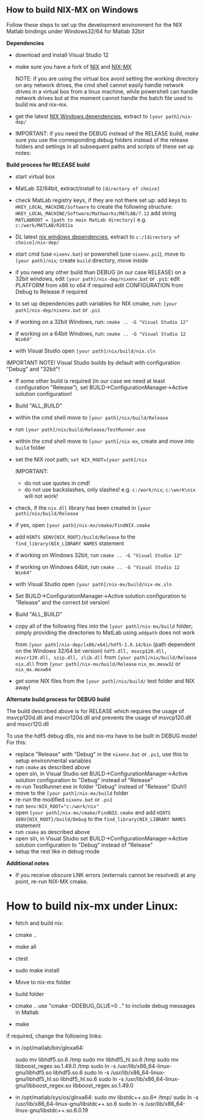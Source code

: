 How to build NIX-MX on Windows
------------------------------

Follow these steps to set up the development environment for the NIX Matlab bindings under Windows32/64 for Matlab 32bit

**Dependencies**
- download and install Visual Studio 12
- make sure you have a fork of [NIX](https://github.com/G-Node/nix) and [NIX-MX](https://github.com/G-Node/nix-mx)

	NOTE: if you are using the virtual box avoid setting the working directory on any network drives, the cmd shell cannot easily handle network drives in a virtual box from a linux
	machine, while powershell can handle network drives but at the moment cannot handle the batch file used to build nix and nix-mx.
- get the latest [NIX Windows dependencies](https://projects.g-node.org/nix/), extract to `[your path]/nix-dep/`

- IMPORTANT: if you need the DEBUG instead of the RELEASE build, make sure you use the corresponding debug folders instead of the release folders and settings in all subsequent paths and scripts of these set up notes:

**Build process for RELEASE build**
- start virtual box
- MatLab 32/64bit, extract/install to `[directory of choice]`
- check MatLab registry keys, if they are not there set up:
	add keys to `HKEY_LOCAL_MACHINE/Software` to create the following structure:
		`HKEY_LOCAL_MACHINE/Software/Mathworks/MATLAB/7.12`
	add string `MATLABROOT = [path to main MatLab directory]`		e.g. `c:/work/MATLAB/R2011a`
- DL latest [nix windows dependencies](https://projects.g-node.org/nix/), extract to `c:/[directory of choice]/nix-dep/`

- start cmd (use `nixenv.bat`) or powershell (use `nixenv.ps1`), move to `[your path]/nix`; create `build` directory, move inside
- if you need any other build than DEBUG (in our case RELEASE) on a 32bit windows, edit `[your path]/nix-dep/nixenv.bat` or `.ps1`:
	edit PLATFORM from x86 to x64 if required
	edit CONFIGURATION from Debug to Release if required
- to set up dependencies path variables for NIX cmake, run:
	`[your path]/nix-dep/nixenv.bat` or `.ps1`
- if working on a 32bit Windows, run:
	`cmake .. -G "Visual Studio 12"`
- if working on a 64bit Windows, run:
	`cmake .. -G "Visual Studio 12 Win64"`
- with Visual Studio open `[your path]/nix/build/nix.sln`

IMPORTANT NOTE! Visual Studio builds by default with configuration "Debug" and "32bit"!
- If some other build is required (in our case we need at least configuration "Release"), set BUILD->ConfigurationManager->Active solution configuration!
- Build "ALL_BUILD"
- within the cmd shell move to `[your path]/nix/build/Release`
- run `[your path]/nix/build/Release/TestRunner.exe`
- within the cmd shell move to `[your path]/nix-mx`, create and move into `build` folder
- set the NIX root path;
	`set NIX_ROOT=[your path]/nix`

	IMPORTANT:
	- do not use quotes in cmd!
	- do not use backslashes, only slashes! e.g. `c:/work/nix`; `c:\work\nix` will not work!

- check, if the `nix.dll` library has been created in `[your path]/nix/build/Release`
- if yes, open `[your path]/nix-mx/cmake/FindNIX.cmake`
- add `HINTS $ENV{NIX_ROOT}/build/Release` to the `find_library(NIX_LIBRARY NAMES` statement
- if working on Windows 32bit, run
	`cmake .. -G "Visual Studio 12"`
- if working on Windows 64bit, run
	`cmake .. -G "Visual Studio 12 Win64"`
- with Visual Studio open `[your path]/nix-mx/build/nix-mx.sln`
- Set BUILD->ConfigurationManager->Active solution configuration to "Release" and the correct bit version!
- Build "ALL_BUILD"
- copy all of the following files into the `[your path]/nix-mx/build` folder; simply providing the directories to MatLab using `addpath` does not work

	from `[your path]/nix-dep/[x86/x64]/hdf5-1.8.14/bin` 				(path dependent on the Windows 32/64 bit version)
		`hdf5.dll, msvcp120.dll, msvcr120.dll, szip.dll, zlib.dll`
	from `[your path]/nix/build/Release`
		`nix.dll`
	from `[your path]/nix-mx/build/Release`
		`nix_mx.mexw32` or `nix_mx.mexw64`
- get some NIX files from the `[your path]/nix/build/` test folder and NIX away!


**Alternate build process for DEBUG build**

The build described above is for RELEASE which requires the usage of msvcp120d.dll and msvcr120d.dll and prevents the usage of msvcp120.dll and msvcr120.dll

To use the hdf5 debug dlls, nix and nix-mx have to be built in DEBUG mode! For this:
- replace "Release" with "Debug" in the `nixenv.bat` or `.ps1`, use this to setup environmental variables
- run `cmake` as described above
- open sln, in Visual Studio set BUILD->ConfigurationManager->Active solution configuration to "Debug" instead of "Release"
- re-run TestRunner.exe in folder "Debug" instead of "Release" (Duh!)
- move to the `[your path]/nix-mx/build` folder
- re-run the modified `nixenv.bat` or `.ps1`
- run
	`$env:NIX_ROOT="c:/work/nix"`
- open `[your path]/nix-mx/cmake/FindNIX.cmake` and add
	`HINTS $ENV{NIX_ROOT}/build/Debug` to the `find_library(NIX_LIBRARY NAMES` statement
- run `cmake` as described above
- open sln, in Visual Studio set BUILD->ConfigurationManager->Active solution configuration to "Debug" instead of "Release"
- setup the rest like in debug mode


**Additional notes**
- If you receive obscure LNK errors (externals cannot be resolved) at any point, re-run NIX-MX cmake.



How to build nix-mx under Linux:
================================

- fetch and build nix:
- cmake ..
- make all
- ctest
- sudo make install

- Move to nix-mx folder
- build folder
- cmake ..
			use "cmake -DDEBUG_GLUE=0 .." to include debug messages in Matlab 
- make

if required, change the following links:
- in /opt/matlab/bin/glnxa64:

	sudo mv libhdf5.so.6 /tmp
	sudo mv libhdf5_hl.so.6 /tmp
	sudo mv libboost_regex.so.1.49.0 /tmp
	sudo ln -s /usr/lib/x86_64-linux-gnu/libhdf5.so libhdf5.so.6
	sudo ln -s /usr/lib/x86_64-linux-gnu/libhdf5_hl.so libhdf5_hl.so.6
	sudo ln -s /usr/lib/x86_64-linux-gnu/libboost_regex.so libboost_regex.so.1.49.0

- in /opt/matlab/sys/os/glnxa64:
	sudo mv libstdc++.so.6* /tmp/
	sudo ln -s /usr/lib/x86_64-linux-gnu/libstdc++.so.6
	sudo ln -s /usr/lib/x86_64-linux-gnu/libstdc++.so.6.0.19


